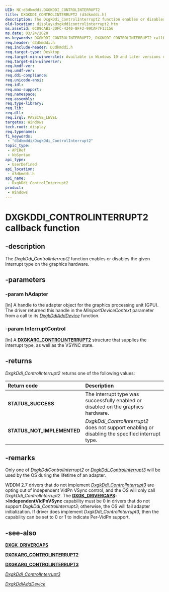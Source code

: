 ```yaml
---
UID: NC:d3dkmddi.DXGKDDI_CONTROLINTERRUPT2
title: DXGKDDI_CONTROLINTERRUPT2 (d3dkmddi.h)
description: The DxgkDdi_ControlInterrupt2 function enables or disables the given interrupt type on the graphics hardware.
old-location: display\dxgkddicontrolinterrupt2.htm
ms.assetid: 0C09CAB1-3DFC-4340-8FF2-99CAF7F13156
ms.date: 03/24/2020
ms.keywords: DXGKDDI_CONTROLINTERRUPT2, DXGKDDI_CONTROLINTERRUPT2 callback, DxgkDdi_ControlInterrupt2, DxgkDdi_ControlInterrupt2 callback function [Display Devices], d3dkmddi/DxgkDdi_ControlInterrupt2, display.dxgkddicontrolinterrupt2
req.header: d3dkmddi.h
req.include-header: D3dkmddi.h
req.target-type: Desktop
req.target-min-winverclnt: Available in Windows 10 and later versions of the Windows operating systems.
req.target-min-winversvr: 
req.kmdf-ver: 
req.umdf-ver: 
req.ddi-compliance: 
req.unicode-ansi: 
req.idl: 
req.max-support: 
req.namespace: 
req.assembly: 
req.type-library: 
req.lib: 
req.dll: 
req.irql: PASSIVE_LEVEL
targetos: Windows
tech.root: display
req.typenames: 
f1_keywords:
 - "d3dkmddi/DxgkDdi_ControlInterrupt2"
topic_type:
 - APIRef
 - kbSyntax
api_type:
 - UserDefined
api_location:
 - d3dkmddi.h
api_name:
 - DxgkDdi_ControlInterrupt2
product:
 - Windows
---
```


# DXGKDDI_CONTROLINTERRUPT2 callback function

## -description

The *DxgkDdi_ControlInterrupt2* function enables or disables the given interrupt type on the graphics hardware.

## -parameters

### -param hAdapter

[in] A handle to the adapter object for the graphics processing unit (GPU). The driver returned this handle in the *MiniportDeviceContext* parameter from a call to its [*DxgkDdiAddDevice*](https://docs.microsoft.com/windows-hardware/drivers/ddi/dispmprt/nc-dispmprt-dxgkddi_add_device) function.

### -param InterruptControl

[in] A [**DXGKARG_CONTROLINTERRUPT2**](https://docs.microsoft.com/windows-hardware/drivers/ddi/d3dkmddi/ns-d3dkmddi-_dxgkarg_controlinterrupt2) structure that supplies the interrupt type, as well as the VSYNC state.

## -returns

*DxgkDdi_ControlInterrupt2* returns one of the following values:

| **Return code** | **Description** |
|:--|:--|
| **STATUS_SUCCESS** | The interrupt type was successfully enabled or disabled on the graphics hardware. |
| **STATUS_NOT_IMPLEMENTED** | *DxgkDdi_ControlInterrupt2* does not support enabling or disabling the specified interrupt type. |

## -remarks

Only one of *DxgkDdiControlInterrupt2* or [*DxgkDdi_ControlInterrupt3*](https://docs.microsoft.com/windows-hardware/drivers/ddi/d3dkmddi/nc-d3dkmddi-dxgkddi_controlinterrupt3) will be used by the OS during the lifetime of an adapter.

WDDM 2.7 drivers that do not implement [*DxgkDdi_ControlInterrupt3*](https://docs.microsoft.com/windows-hardware/drivers/ddi/d3dkmddi/nc-d3dkmddi-dxgkddi_controlinterrupt3) are opting out of independent VidPn VSync control, and the OS will only call *DxgkDdi_ControlInterrupt2*. The [**DXGK_DRIVERCAPS**](https://docs.microsoft.com/windows-hardware/drivers/ddi/d3dkmddi/ns-d3dkmddi-_dxgk_drivercaps)**->IndependentVidPnVSync** capability must be 0 in drivers that do not support *DxgkDdi_ControlInterrupt3*; otherwise, the OS will fail adapter initialization. If driver does implement *DxgkDdi_ControlInterrupt3*, then the capability can be set to 0 or 1 to indicate Per-VidPn support.

## -see-also

[**DXGK_DRIVERCAPS**](https://docs.microsoft.com/windows-hardware/drivers/ddi/d3dkmddi/ns-d3dkmddi-_dxgk_drivercaps)

[**DXGKARG_CONTROLINTERRUPT2**](https://docs.microsoft.com/windows-hardware/drivers/ddi/d3dkmddi/ns-d3dkmddi-_dxgkarg_controlinterrupt2)

[**DXGKARG_CONTROLINTERRUPT3**](https://docs.microsoft.com/windows-hardware/drivers/ddi/d3dkmddi/ns-d3dkmddi-_dxgkarg_controlinterrupt3)

[*DxgkDdi_ControlInterrupt3*](https://docs.microsoft.com/windows-hardware/drivers/ddi/d3dkmddi/nc-d3dkmddi-dxgkddi_controlinterrupt3)

[*DxgkDdiAddDevice*](https://docs.microsoft.com/windows-hardware/drivers/ddi/dispmprt/nc-dispmprt-dxgkddi_add_device)
